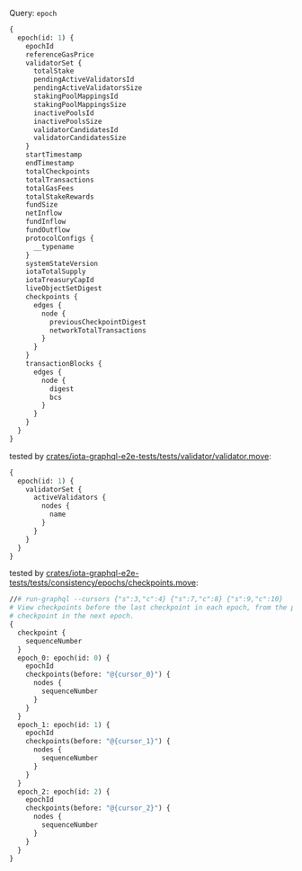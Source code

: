 Query: `epoch`

```graphql
{
  epoch(id: 1) {
    epochId
    referenceGasPrice
    validatorSet {
      totalStake
      pendingActiveValidatorsId
      pendingActiveValidatorsSize
      stakingPoolMappingsId
      stakingPoolMappingsSize
      inactivePoolsId
      inactivePoolsSize
      validatorCandidatesId
      validatorCandidatesSize
    }
    startTimestamp
    endTimestamp
    totalCheckpoints
    totalTransactions
    totalGasFees
    totalStakeRewards
    fundSize
    netInflow
    fundInflow
    fundOutflow
    protocolConfigs {
      __typename
    }
    systemStateVersion
    iotaTotalSupply
    iotaTreasuryCapId
    liveObjectSetDigest
    checkpoints {
      edges {
        node {
          previousCheckpointDigest
          networkTotalTransactions
        }
      }
    }
    transactionBlocks {
      edges {
        node {
          digest
          bcs
        }
      }
    }
  }
}
```

tested by [crates/iota-graphql-e2e-tests/tests/validator/validator.move](../../../iota-graphql-e2e-tests/tests/validator/validator.move):

```graphql
{
  epoch(id: 1) {
    validatorSet {
      activeValidators {
        nodes {
          name
        }
      }
    }
  }
}
```

tested by [crates/iota-graphql-e2e-tests/tests/consistency/epochs/checkpoints.move](../../../iota-graphql-e2e-tests/tests/consistency/epochs/checkpoints.move):

```graphql
//# run-graphql --cursors {"s":3,"c":4} {"s":7,"c":8} {"s":9,"c":10}
# View checkpoints before the last checkpoint in each epoch, from the perspective of the first
# checkpoint in the next epoch.
{
  checkpoint {
    sequenceNumber
  }
  epoch_0: epoch(id: 0) {
    epochId
    checkpoints(before: "@{cursor_0}") {
      nodes {
        sequenceNumber
      }
    }
  }
  epoch_1: epoch(id: 1) {
    epochId
    checkpoints(before: "@{cursor_1}") {
      nodes {
        sequenceNumber
      }
    }
  }
  epoch_2: epoch(id: 2) {
    epochId
    checkpoints(before: "@{cursor_2}") {
      nodes {
        sequenceNumber
      }
    }
  }
}
```
